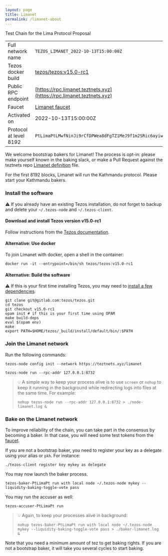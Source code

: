 ```yaml
---
layout: page
title: Limanet
permalink: /limanet-about
---
```


Test Chain for the Lima Protocol Proposal

| | |
|-------|---------------------|
| Full network name | `TEZOS_LIMANET_2022-10-13T15:00:00Z` |
| Tezos docker build | [tezos/tezos:v15.0-rc1](https://hub.docker.com/r/tezos/tezos/tags?page=1&ordering=last_updated&name=v15.0-rc1) |
| Public RPC endpoint | [https://rpc.limanet.teztnets.xyz](https://rpc.limanet.teztnets.xyz) |
| Faucet | [Limanet faucet](https://faucet.limanet.teztnets.xyz) |
| Activated on | 2022-10-13T15:00:00Z |
| Protocol at level 8192 |  `PtLimaPtLMwfNinJi9rCfDPWea8dFgTZ1MeJ9f1m2SRic6ayiwW` |



We welcome bootstrap bakers for Limanet! The process is opt-in: please make yourself known in the baking slack, or make a Pull Request against the teztnets repo [Limanet definition](https://github.com/oxheadalpha/teztnets/blob/main/limanet/values.yaml) file.

For the first 8192 blocks, Limanet will run the Kathmandu protocol. Please start your Kathmandu bakers.


### Install the software

⚠️  If you already have an existing Tezos installation, do not forget to backup and delete your `~/.tezos-node` and `~/.tezos-client`.


#### Download and install Tezos version v15.0-rc1

Follow instructions from the [Tezos documentation](https://tezos.gitlab.io/introduction/howtoget.html#installing-binaries).


#### Alternative: Use docker

To join Limanet with docker, open a shell in the container:

```
docker run -it --entrypoint=/bin/sh tezos/tezos:v15.0-rc1
```

#### Alternative: Build the software

⚠️  If this is your first time installing Tezos, you may need to [install a few dependencies](https://tezos.gitlab.io/introduction/howtoget.html#setting-up-the-development-environment-from-scratch).

```
git clone git@gitlab.com:tezos/tezos.git
cd tezos
git checkout v15.0-rc1
opam init # if this is your first time using OPAM
make build-deps
eval $(opam env)
make
export PATH=$HOME/tezos/_build/install/default/bin/:$PATH
```

### Join the Limanet network

Run the following commands:

```
tezos-node config init --network https://teztnets.xyz/limanet

tezos-node run --rpc-addr 127.0.0.1:8732
```

> 💡 A simple way to keep your process alive is to use `screen` or `nohup` to keep it running in the background while redirecting logs into files at the same time. For example:
>
> ```bash=13
> nohup tezos-node run --rpc-addr 127.0.0.1:8732 > ./node-limanet.log &
> ```


### Bake on the Limanet network

To improve reliability of the chain, you can take part in the consensus by becoming a baker. In that case, you will need some test tokens from the [faucet](https://faucet.limanet.teztnets.xyz).

If you are not a bootstrap baker, you need to register your key as a delegate using your alias or `pkh`. For instance:
```bash=2
./tezos-client register key mykey as delegate
```

You may now launch the baker process.
```bash=3
tezos-baker-PtLimaPt run with local node ~/.tezos-node mykey --liquidity-baking-toggle-vote pass
```

You may run the accuser as well:
```bash=3
tezos-accuser-PtLimaPt run
```

> 💡 Again, to keep your processes alive in background:
>
> ```bash=4
> nohup tezos-baker-PtLimaPt run with local node ~/.tezos-node mykey --liquidity-baking-toggle-vote pass > ./baker-limanet.log &
> ```

Note that you need a minimum amount of tez to get baking rights. If you are not a bootstrap baker, it will take you several cycles to start baking.



